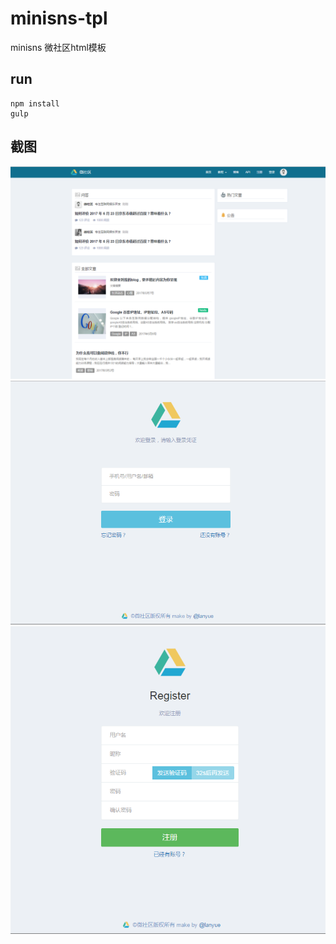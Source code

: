 # minisns-tpl

minisns 微社区html模板

## run

```
npm install
gulp

```

## 截图

![主页][1]
![登录][2]
![注册][3]


[1]: 20170628124007.png
[2]: 20170628124109.png
[3]: 20170628124128.png
